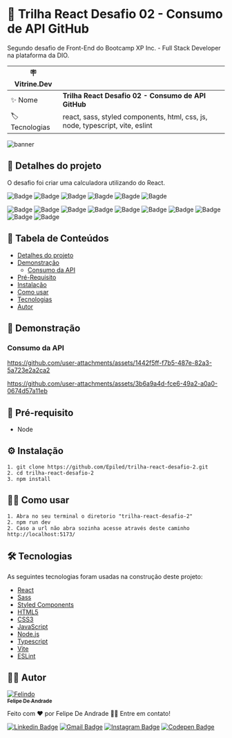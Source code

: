 # 🔎 Trilha React Desafio 02 - Consumo de API GitHub

Segundo desafio de Front-End do Bootcamp XP Inc. - Full Stack Developer na plataforma da DIO.

| :placard: Vitrine.Dev |     |
| -------------  | --- |
| :sparkles: Nome        | **Trilha React Desafio 02 - Consumo de API GitHub**
| :label: Tecnologias | react, sass, styled components, html, css, js, node, typescript, vite, eslint

<!-- Inserir imagem com a #vitrinedev ao final do link -->

![banner](https://github.com/user-attachments/assets/dd5cdf56-298d-413f-b1c6-3b4434f76fec#vitrinedev)

<h2 id="detalhes-do-projeto"> 📃 Detalhes do projeto </h2>

O desafio foi criar uma calculadora utilizando do React.

![Badge](https://img.shields.io/github/last-commit/Epiled/trilha-react-desafio-2?style=for-the-badge)
![Badge](https://img.shields.io/github/languages/code-size/Epiled/trilha-react-desafio-2?style=for-the-badge)
![Badge](https://img.shields.io/github/languages/count/Epiled/trilha-react-desafio-2?style=for-the-badge)
![Bagde](https://img.shields.io/badge/repo%20status-Beta-cyan?style=for-the-badge)
![Bagde](https://img.shields.io/github/v/release/Epiled/trilha-react-desafio-2?style=for-the-badge)
![Bagde](https://img.shields.io/github/license/Epiled/trilha-react-desafio-2?style=for-the-badge)

![Badge](https://img.shields.io/badge/-React-61DAFB?style=for-the-badge&logo=react&logoColor=black)
![Badge](https://img.shields.io/badge/-Sass-CC6699?style=for-the-badge&logo=sass&logoColor=white)
![Badge](https://img.shields.io/badge/-Styled%20Components-DB7093?style=for-the-badge&logo=styledcomponents&logoColor=white)
![Badge](https://img.shields.io/badge/-HTML5-E34F26?style=for-the-badge&logo=html5&logoColor=white)
![Badge](https://img.shields.io/badge/-CSS3-1572B6?style=for-the-badge&logo=css3&logoColor=white)
![Badge](https://img.shields.io/badge/-JS-F7DF1E?style=for-the-badge&logo=javascript&logoColor=black)
![Badge](https://img.shields.io/badge/-Node.js-339933?style=for-the-badge&logo=node.js&logoColor=white)
![Badge](https://img.shields.io/badge/-Typescript-3178C6?style=for-the-badge&logo=typescript&logoColor=white)
![Badge](https://img.shields.io/badge/-Vite.js-646CFF?style=for-the-badge&logo=vite&logoColor=white)
![Badge](https://img.shields.io/badge/-ESLint-4B32C3?style=for-the-badge&logo=eslint&logoColor=white)

<h2> 📑 Tabela de Conteúdos </h2>

<!--ts-->
   * [Detalhes do projeto](#detalhes-do-projeto)
   * [Demonstração](#demonstracao)
     - [Consumo da API](#consumoDaAPI)
   * [Pré-Requisito](#pre-requisito)
   * [Instalação](#instalacao)
   * [Como usar](#como-usar)
   * [Tecnologias](#tecnologias)
   * [Autor](#autor)
<!--te-->

<h2 id="demonstracao"> 👀 Demonstração </h2>

<h3 id="consumoDaAPI"> Consumo da API </h3>

https://github.com/user-attachments/assets/1442f5ff-f7b5-487e-82a3-5a723e2a2ca2

https://github.com/user-attachments/assets/3b6a9a4d-fce6-49a2-a0a0-0674d57a11eb

<h2 id="pre-requisito"> 🚨 Pré-requisito </h2>
<ul>
  <li>Node</li>
</ul>

<h2 id="instalacao"> ⚙ Instalação </h2>

```
1. git clone https://github.com/Epiled/trilha-react-desafio-2.git
2. cd trilha-react-desafio-2
3. npm install
```

<h2 id="como-usar"> 👩‍🏫 Como usar </h2>

```
1. Abra no seu terminal o diretorio "trilha-react-desafio-2"
2. npm run dev
2. Caso a url não abra sozinha acesse através deste caminho http://localhost:5173/
```

<h2 id="tecnologias"> 🛠 Tecnologias </h2>

As seguintes tecnologias foram usadas na construção deste projeto:

<ul>
  <li><a href="https://react.dev/" target="_blank">React</a></li>
  <li><a href="https://sass-lang.com/" target="_blank">Sass</a></li>
  <li><a href="https://styled-components.com/" target="_blank">Styled Components</a></li>
  <li><a href="https://www.w3schools.com/html/default.asp" target="_blank">HTML5</a></li>
  <li><a href="https://www.w3schools.com/css/default.asp" target="_blank">CSS3</a></li>
  <li><a href="https://www.w3schools.com/js/default.asp" target="_blank">JavaScript</a></li>
  <li><a href="https://nodejs.org/en" target="_blank">Node.js</a></li>
  <li><a href="https://www.typescriptlang.org/" target="_blank">Typescript</a></li>
  <li><a href="https://vitejs.dev/" target="_blank">Vite</a></li>
  <li><a href="https://eslint.org/" target="_blank">ESLint</a></li>
</ul>

<h2 id="autor"> 👨‍💻 Autor </h2>

<a href="https://github.com/Epiled">

![Felindo](https://user-images.githubusercontent.com/55258483/178338085-2cea8bf2-6d0c-409a-9d0e-23359b7d303e.png)
 <br />
 <sub><b>Felipe De Andrade</b></sub></a>

Feito com ❤️ por Felipe De Andrade 👋🏽 Entre em contato!

[![Linkedin Badge](https://img.shields.io/badge/-Felipe-blue?style=flat-square&logo=Linkedin&logoColor=white&link=https://www.linkedin.com/in/fademendonca/)](https://www.linkedin.com/in/fademendonca/)
[![Gmail Badge](https://img.shields.io/badge/-felipe.deam98@gmail.com-c14438?style=flat-square&logo=Gmail&logoColor=white&link=mailto:felipe.deam98@gmail.com)](mailto:felipe.deam98@gmail.com)
[![Instagram Badge](https://img.shields.io/badge/-Instagram-e4405f?style=flat-square&logo=Instagram&logoColor=white&link=https://www.instagram.com/felipe.deam/)](https://www.instagram.com/felipe.deam/)
[![Codepen Badge](https://img.shields.io/badge/-Codepen-000000?style=flat-square&logo=Codepen&logoColor=white&link=https://codepen.io/epiled)](https://codepen.io/epiled)
